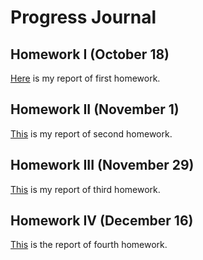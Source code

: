 # Progress Journal

## Homework I (October 18)

[Here](/files/IE581-HW1-2019-SevalAta.html) is my report of first homework.

## Homework II (November 1)

[This](/files/IE582-HW2-2019-SevalAta.html) is my report of second homework.

## Homework III (November 29)

[This](/files/IE582-HW3-2019-SevalAta.html) is my report of third homework.

## Homework IV (December 16)

[This](/files/IE582-HW4-2019.html) is the report of fourth homework.
